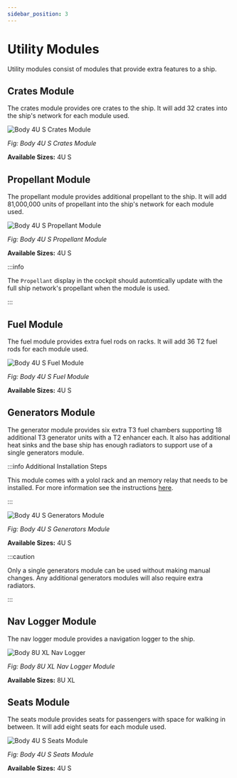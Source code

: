```yaml
---
sidebar_position: 3
---
```


# Utility Modules

Utility modules consist of modules that provide extra features to a ship.

## Crates Module

The crates module provides ore crates to the ship. It will add 32 crates into the ship's network for each module used.

![Body 4U S Crates Module](./img/body_4U_S_crates.png)

_Fig: Body 4U S Crates Module_

**Available Sizes:** 4U S

## Propellant Module

The propellant module provides additional propellant to the ship.
It will add 81,000,000 units of propellant into the ship's network for each module used.

![Body 4U S Propellant Module](./img/body_4U_S_propellant.png)

_Fig: Body 4U S Propellant Module_

**Available Sizes:** 4U S

:::info

The `Propellant` display in the cockpit should automtically update with the full ship network's propellant when the module is used.

:::

## Fuel Module

The fuel module provides extra fuel rods on racks. It will add 36 T2 fuel rods for each module used.

![Body 4U S Fuel Module](./img/body_4U_S_fuel.png)

_Fig: Body 4U S Fuel Module_

**Available Sizes:** 4U S

## Generators Module

The generator module provides six extra T3 fuel chambers supporting 18 additional T3 generator units with a T2 enhancer each.
It also has additional heat sinks and the base ship has enough radiators to support use of a single generators module.

:::info Additional Installation Steps

This module comes with a yolol rack and an memory relay that needs to be installed.
For more information see the instructions [here](../advanced#installing-additional-yolol-racks-or-memory-relays).

:::

![Body 4U S Generators Module](./img/body_4U_S_generators.png)

_Fig: Body 4U S Generators Module_

**Available Sizes:** 4U S

:::caution

Only a single generators module can be used without making manual changes.
Any additional generators modules will also require extra radiators.

:::

## Nav Logger Module

The nav logger module provides a navigation logger to the ship.

![Body 8U XL Nav Logger](./img/body_8U_XL_nav_logger.png)

_Fig: Body 8U XL Nav Logger Module_

**Available Sizes:** 8U XL

## Seats Module

The seats module provides seats for passengers with space for walking in between. It will add eight seats for each module used.

![Body 4U S Seats Module](./img/body_4U_S_seats.png)

_Fig: Body 4U S Seats Module_

**Available Sizes:** 4U S
